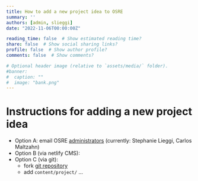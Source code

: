 ```yaml
---
title: How to add a new project idea to OSRE
summary: ''
authors: [admin, slieggi]
date: "2022-11-06T00:00:00Z"

reading_time: false  # Show estimated reading time?
share: false  # Show social sharing links?
profile: false  # Show author profile?
comments: false  # Show comments?

# Optional header image (relative to `assets/media/` folder).
#banner:
#  caption: ""
#  image: "bank.png"
---
```


# Instructions for adding a new project idea

- Option A: email OSRE [administrators](mailto:slieggi@ucsc.edu) (currently: Stephanie Lieggi, Carlos Maltzahn)
- Option B (via netlify CMS): 
- Option C (via git):
  - fork [git repository](https://github.com/carlosmalt/ucsc-ospo)
  - add `content/project/` ...

